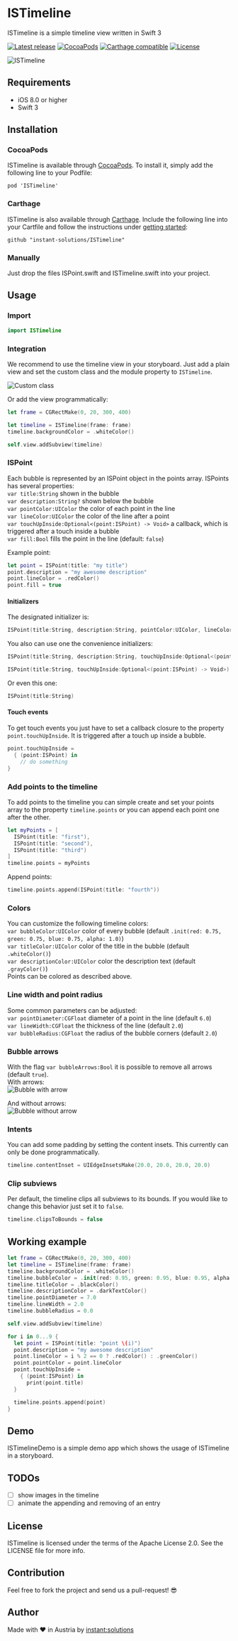 # ISTimeline
ISTimeline is a simple timeline view written in Swift 3

[![Latest release](https://img.shields.io/github/release/instant-solutions/ISTimeline.svg)](https://github.com/instant-solutions/ISTimeline/releases)
[![CocoaPods](https://img.shields.io/cocoapods/v/ISTimeline.svg)](#cocoapods)
[![Carthage compatible](https://img.shields.io/badge/Carthage-compatible-4BC51D.svg?style=flat)](#carthage)
[![License](https://img.shields.io/github/license/instant-solutions/ISTimeline.svg)](LICENSE)

![ISTimeline](/screenshots/timeline.png "ISTimeline")

## Requirements
- iOS 8.0 or higher
- Swift 3

## Installation

### CocoaPods
ISTimeline is available through [CocoaPods](https://cocoapods.org/). To install it, simply add the following line to your Podfile:

```
pod 'ISTimeline'
```

### Carthage
ISTimeline is also available through [Carthage](https://github.com/Carthage/Carthage). Include the following line into your Cartfile and follow the instructions under [getting started](https://github.com/Carthage/Carthage#getting-started):

```
github "instant-solutions/ISTimeline"
```

### Manually

Just drop the files ISPoint.swift and ISTimeline.swift into your project.

## Usage

### Import
```swift
import ISTimeline
```

### Integration
We recommend to use the timeline view in your storyboard. Just add a plain view and set the custom class and the module property to `ISTimeline`.

![Custom class](/screenshots/custom_class.png "Custom class")

Or add the view programmatically:

```swift
let frame = CGRectMake(0, 20, 300, 400)

let timeline = ISTimeline(frame: frame)
timeline.backgroundColor = .whiteColor()

self.view.addSubview(timeline)
```

### ISPoint
Each bubble is represented by an ISPoint object in the points array. ISPoints has several properties:  
`var title:String` shown in the bubble  
`var description:String?` shown below the bubble  
`var pointColor:UIColor` the color of each point in the line  
`var lineColor:UIColor` the color of the line after a point  
`var touchUpInside:Optional<(point:ISPoint) -> Void>` a callback, which is triggered after a touch inside a bubble  
`var fill:Bool` fills the point in the line (default: `false`)

Example point:
```swift
let point = ISPoint(title: "my title")
point.description = "my awesome description"
point.lineColor = .redColor()
point.fill = true
```

#### Initializers
The designated initializer is:
```swift
ISPoint(title:String, description:String, pointColor:UIColor, lineColor:UIColor, touchUpInside:Optional<(point:ISPoint) -> Void>, fill:Bool)
```

You also can use one the convenience initializers:
```swift
ISPoint(title:String, description:String, touchUpInside:Optional<(point:ISPoint) -> Void>)
```
```swift
ISPoint(title:String, touchUpInside:Optional<(point:ISPoint) -> Void>)
```

Or even this one:
```swift
ISPoint(title:String)
```

#### Touch events
To get touch events you just have to set a callback closure to the property `point.touchUpInside`. It is triggered after a touch up inside a bubble.

```swift
point.touchUpInside =
  { (point:ISPoint) in
    // do something
}
```

### Add points to the timeline
To add points to the timeline you can simple create and set your points array to the property `timeline.points` or you can append each point one after the other.
```swift
let myPoints = [
  ISPoint(title: "first"),
  ISPoint(title: "second"),
  ISPoint(title: "third")
]
timeline.points = myPoints
```
Append points:
```swift
timeline.points.append(ISPoint(title: "fourth"))
```

### Colors
You can customize the following timeline colors:  
`var bubbleColor:UIColor` color of every bubble (default `.init(red: 0.75, green: 0.75, blue: 0.75, alpha: 1.0)`)  
`var titleColor:UIColor` color of the title in the bubble (default `.whiteColor()`)  
`var descriptionColor:UIColor` color the description text (default `.grayColor()`)  
Points can be colored as described above.

### Line width and point radius
Some common parameters can be adjusted:  
`var pointDiameter:CGFloat` diameter of a point in the line (default `6.0`)  
`var lineWidth:CGFloat` the thickness of the line (default `2.0`)  
`var bubbleRadius:CGFloat` the radius of the bubble corners (default `2.0`)  

### Bubble arrows
With the flag `var bubbleArrows:Bool` it is possible to remove all arrows (default `true`).  
With arrows:  
![Bubble with arrow](/screenshots/bubble_with_arrow.png "Bubble with arrow")

And without arrows:  
![Bubble without arrow](/screenshots/bubble_without_arrow.png "Bubble without arrow")

### Intents
You can add some padding by setting the content insets. This currently can only be done programmatically.
```swift
timeline.contentInset = UIEdgeInsetsMake(20.0, 20.0, 20.0, 20.0)
```

### Clip subviews
Per default, the timeline clips all subviews to its bounds. If you would like to change this behavior just set it to `false`.
```swift
timeline.clipsToBounds = false
```

## Working example
```swift
let frame = CGRectMake(0, 20, 300, 400)
let timeline = ISTimeline(frame: frame)
timeline.backgroundColor = .whiteColor()
timeline.bubbleColor = .init(red: 0.95, green: 0.95, blue: 0.95, alpha: 1.0)
timeline.titleColor = .blackColor()
timeline.descriptionColor = .darkTextColor()
timeline.pointDiameter = 7.0
timeline.lineWidth = 2.0
timeline.bubbleRadius = 0.0

self.view.addSubview(timeline)

for i in 0...9 {
  let point = ISPoint(title: "point \(i)")
  point.description = "my awesome description"
  point.lineColor = i % 2 == 0 ? .redColor() : .greenColor()
  point.pointColor = point.lineColor
  point.touchUpInside =
    { (point:ISPoint) in
      print(point.title)
  }

  timeline.points.append(point)
}
```

## Demo

ISTimelineDemo is a simple demo app which shows the usage of ISTimeline in a storyboard.

## TODOs
- [ ] show images in the timeline
- [ ] animate the appending and removing of an entry

## License

ISTimeline is licensed under the terms of the Apache License 2.0. See the LICENSE file for more info.

## Contribution

Feel free to fork the project and send us a pull-request! :sunglasses:

## Author

Made with ❤️ in Austria by [instant:solutions](https://instant-it.at)
